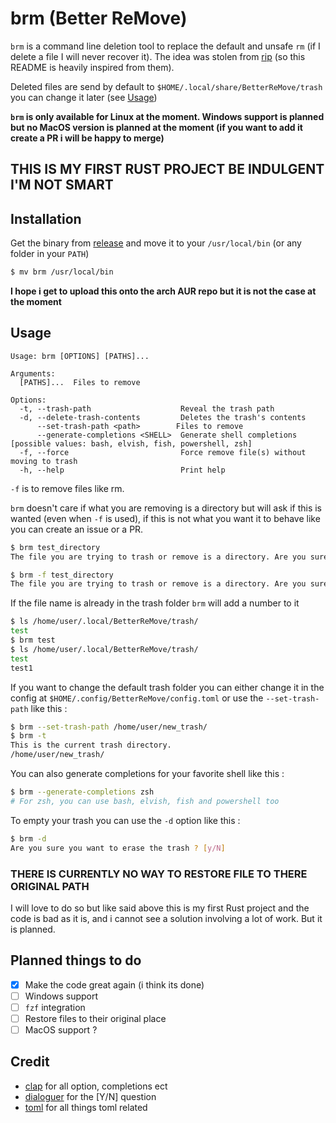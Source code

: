 # brm (Better ReMove)
`brm` is a command line deletion tool to replace the default and unsafe `rm` (if I delete a file I will never recover it).
The idea was stolen from [rip](https://github.com/nivekuil/rip) (so this README is heavily inspired from them).

Deleted files are send by default to `$HOME/.local/share/BetterReMove/trash` you can change it later (see [Usage](https://github.com/Nissyaniss/BetterReMove#usage))

**`brm` is only available for Linux at the moment. Windows support is planned but no MacOS version is planned at the moment (if you want to add it create a PR i will be happy to merge)**

## THIS IS MY FIRST RUST PROJECT BE INDULGENT I'M NOT SMART

## Installation

Get the binary from [release](https://github.com/Nissyaniss/BetterReMove/releases) and move it to your `/usr/local/bin` (or any folder in your `PATH`)
```bash
$ mv brm /usr/local/bin
```

**I hope i get to upload this onto the arch AUR repo but it is not the case at the moment**

## Usage

```text
Usage: brm [OPTIONS] [PATHS]...

Arguments:
  [PATHS]...  Files to remove

Options:
  -t, --trash-path                    Reveal the trash path
  -d, --delete-trash-contents         Deletes the trash's contents
      --set-trash-path <path>        Files to remove
      --generate-completions <SHELL>  Generate shell completions [possible values: bash, elvish, fish, powershell, zsh]
  -f, --force                         Force remove file(s) without moving to trash
  -h, --help                          Print help
```

`-f` is to remove files like rm.

`brm` doesn't care if what you are removing is a directory but will ask if this is wanted (even when `-f` is used), if this is not what you want it to behave like you can create an issue or a PR.

```bash
$ brm test_directory
The file you are trying to trash or remove is a directory. Are you sure ? [y/N]
```

```bash
$ brm -f test_directory
The file you are trying to trash or remove is a directory. Are you sure ? [y/N]
```

If the file name is already in the trash folder `brm` will add a number to it
```bash
$ ls /home/user/.local/BetterReMove/trash/
test
$ brm test
$ ls /home/user/.local/BetterReMove/trash/
test
test1
```

If you want to change the default trash folder you can either change it in the config at `$HOME/.config/BetterReMove/config.toml` or use the `--set-trash-path` like this :

```bash
$ brm --set-trash-path /home/user/new_trash/
$ brm -t
This is the current trash directory.
/home/user/new_trash/
```

You can also generate completions for your favorite shell like this :
```bash
$ brm --generate-completions zsh
# For zsh, you can use bash, elvish, fish and powershell too
```

To empty your trash you can use the `-d` option like this :
```bash
$ brm -d
Are you sure you want to erase the trash ? [y/N]
```

### THERE IS CURRENTLY NO WAY TO RESTORE FILE TO THERE ORIGINAL PATH

I will love to do so but like said above this is my first Rust project and the code is bad as it is, and i cannot see a solution involving a lot of work. But it is planned.

## Planned things to do

- [x] Make the code great again (i think its done)
- [ ] Windows support
- [ ] `fzf` integration
- [ ] Restore files to their original place
- [ ] MacOS support ?

## Credit

- [clap](https://github.com/clap-rs/clap) for all option, completions ect
- [dialoguer](https://github.com/console-rs/dialoguer) for the [Y/N] question
- [toml](https://github.com/toml-rs/toml) for all things toml related

